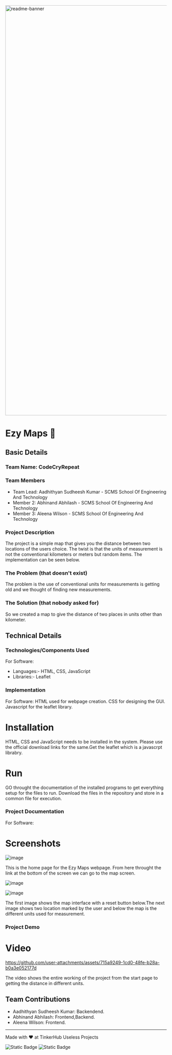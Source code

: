 <img width="1280" alt="readme-banner" src="https://github.com/user-attachments/assets/35332e92-44cb-425b-9dff-27bcf1023c6c">

# Ezy Maps 🎯


## Basic Details
### Team Name: CodeCryRepeat


### Team Members
- Team Lead: Aadhithyan Sudheesh Kumar - SCMS School Of Engineering And Technology
- Member 2: Abhinand Abhilash - SCMS School Of Engineering And Technology
- Member 3: Aleena Wilson - SCMS School Of Engineering And Technology

### Project Description
The project is a simple map that gives you the distance between two locations of the users choice. The twist is that the units of measurement is not the conventional kilometers or meters but random items. The implementation can be seen below.

### The Problem (that doesn't exist)
The problem is the use of conventional units for measurements is getting old and we thought of finding new measurements.

### The Solution (that nobody asked for)
So we created a map to give the distance of two places in units other than kilometer.

## Technical Details
### Technologies/Components Used
For Software:
- Languages:- HTML, CSS, JavaScript
- Libraries:- Leaflet

### Implementation
For Software:
HTML used for webpage creation.
CSS for designing the GUI.
Javascript for the leaflet library.
# Installation
HTML, CSS and JavaScript needs to be installed in the system. Please use the official download links for the same.Get the leaflet which is a javascrpt librabry. 

# Run
GO throught the documentation of the installed programs to get everything setup for the files to run. Download the files in the repository and store in a common file for execution.

### Project Documentation
For Software:

# Screenshots 
![image](https://github.com/user-attachments/assets/89a2193f-8078-4fd8-9605-54c2f00036a3)

This is the home page for the Ezy Maps webpage. From here throught the link at the bottom of the screen we can go to the map screen.

![image](https://github.com/user-attachments/assets/ab9253ec-7442-441c-b0ab-ee9438a53330)

![image](https://github.com/user-attachments/assets/1f29a593-3919-4fc2-8589-b0fcd5fdd1b6)

The first image shows the map interface with a reset button below.The next image shows two location marked by the user and below the map is the different units used for measurement. 

### Project Demo
# Video


https://github.com/user-attachments/assets/715a9249-1cd0-48fe-b28a-b0a3e052177d


The video shows the entire working of the project from the start page to getting the distance in different units.


## Team Contributions
- Aadhithyan Sudheesh Kumar: Backendend.
- Abhinand Abhilash: Frontend,Backend.
- Aleena Wilson: Frontend.

---
Made with ❤️ at TinkerHub Useless Projects 

![Static Badge](https://img.shields.io/badge/TinkerHub-24?color=%23000000&link=https%3A%2F%2Fwww.tinkerhub.org%2F)
![Static Badge](https://img.shields.io/badge/UselessProject--24-24?link=https%3A%2F%2Fwww.tinkerhub.org%2Fevents%2FQ2Q1TQKX6Q%2FUseless%2520Projects)
